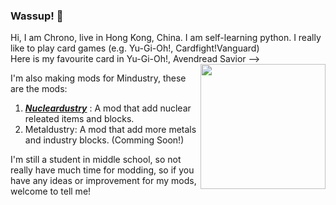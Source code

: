 ### Wassup! 👋
  
Hi, I am Chrono, live in Hong Kong, China. I am self-learning python.
I really like to play card games (e.g. Yu-Gi-Oh!, Cardfight!Vanguard)
<br/>
Here is my favourite card in Yu-Gi-Oh!, Avendread Savior --> <img src="https://ms.yugipedia.com//thumb/4/48/AvendreadSavior-MADU-JP-VG-artwork.png/275px-AvendreadSavior-MADU-JP-VG-artwork.png" width="200" align="right"/><br/>

I'm also making mods for Mindustry, these are the mods:
1. [***Nucleardustry***](https://github.com/Chrono-Heritage/Nucleardustry) : A mod that add nuclear releated items and blocks.
2. Metaldustry: A mod that add more metals and industry blocks. (Comming Soon!)

I'm still a student in middle school, so not really have much time for modding, so if you have any ideas or improvement for my mods, welcome to tell me!
